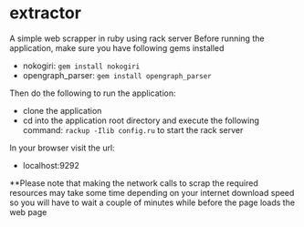 # extractor
A simple web scrapper in ruby using rack server
Before running the application, make sure you have following gems installed
- nokogiri: ```gem install nokogiri```
- opengraph_parser: ```gem install opengraph_parser```

Then do the following to run the application:
  - clone the application
  - cd into the application root directory and execute the following command:
     ```rackup -Ilib config.ru``` to start the rack server

In your browser visit the url:
  - localhost:9292

**Please note that making the network calls to scrap the required resources may take some time depending on your internet download speed so you will have to wait a couple of minutes while before the page loads the web page
